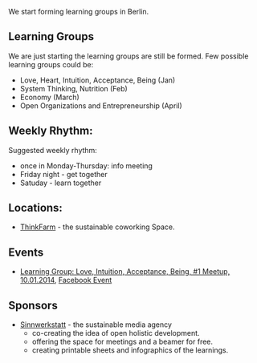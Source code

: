 We start forming learning groups in Berlin.


## Learning Groups

We are just starting the learning groups are still be formed. Few possible learning groups could be:

* Love, Heart, Intuition, Acceptance, Being (Jan)
* System Thinking, Nutrition (Feb)
* Economy (March)
* Open Organizations and Entrepreneurship (April)


## Weekly Rhythm:

Suggested weekly rhythm:

* once in Monday-Thursday: info meeting
* Friday night - get together
* Satuday - learn together


## Locations:

* [ThinkFarm](http://berlin.thinkfarm.de/) - the sustainable coworking Space.


## Events

* [Learning Group: Love, Intuition, Acceptance, Being, #1 Meetup, 10.01.2014](http://www.openom.eu/en/2014/01/learning-group-love-intuition-acceptance-being-1-meetup-10-01-2014-thinkfarm-berlin/), [Facebook Event](https://www.facebook.com/events/1445329859013869/)


## Sponsors

* [Sinnwerkstatt](https://www.sinnwerkstatt.com/) - the sustainable media agency
    * co-creating the idea of open holistic development.
    * offering the space for meetings and a beamer for free.
    * creating printable sheets and infographics of the learnings.
